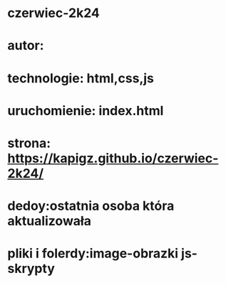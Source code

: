 # czerwiec-2k24
# autor: 
# technologie: html,css,js
# uruchomienie: index.html
# strona: https://kapigz.github.io/czerwiec-2k24/
# dedoy:ostatnia osoba która aktualizowała
# pliki i folerdy:image-obrazki js-skrypty
